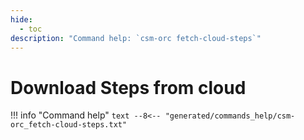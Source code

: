 ```yaml
---
hide:
  - toc
description: "Command help: `csm-orc fetch-cloud-steps`"
---
```

# Download Steps from cloud

!!! info "Command help"
    ```text
    --8<-- "generated/commands_help/csm-orc_fetch-cloud-steps.txt"
    ```